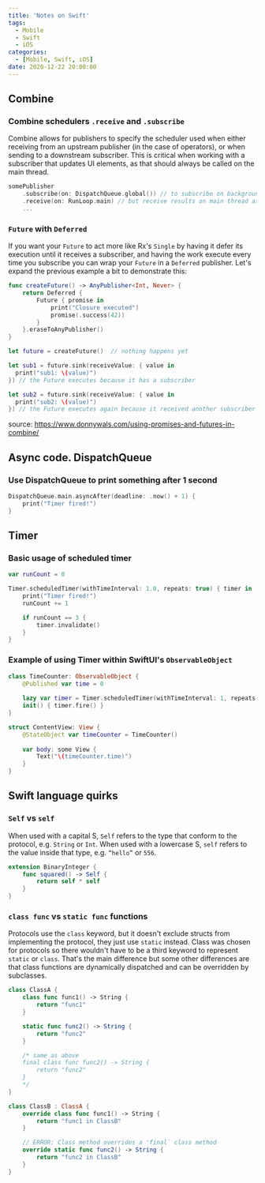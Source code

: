 ```yaml
---
title: 'Notes on Swift'
tags:
  - Mobile
  - Swift
  - iOS
categories:
  - [Mobile, Swift, iOS]
date: 2020-12-22 20:00:00
---
```

## Combine
### Combine schedulers `.receive` and `.subscribe`
Combine allows for publishers to specify the scheduler used when either receiving from an upstream publisher (in the case of operators), or when sending to a downstream subscriber. This is critical when working with a subscriber that updates UI elements, as that should always be called on the main thread.
```swift
somePublisher
    .subscribe(on: DispatchQueue.global()) // to subscribe on background thread
    .receive(on: RunLoop.main) // but receive results on main thread as we need it for some UI updates
    ...
```

### `Future` with `Deferred`
If you want your `Future` to act more like Rx's `Single` by having it defer its execution until it receives a subscriber, and having the work execute every time you subscribe you can wrap your `Future` in a `Deferred` publisher. Let's expand the previous example a bit to demonstrate this:
```swift
func createFuture() -> AnyPublisher<Int, Never> {
    return Deferred {
        Future { promise in
            print("Closure executed")
            promise(.success(42))
        }
    }.eraseToAnyPublisher()
}

let future = createFuture()  // nothing happens yet

let sub1 = future.sink(receiveValue: { value in 
  print("sub1: \(value)")
}) // the Future executes because it has a subscriber

let sub2 = future.sink(receiveValue: { value in 
  print("sub2: \(value)")
}) // the Future executes again because it received another subscriber
```
source: https://www.donnywals.com/using-promises-and-futures-in-combine/


## Async code. DispatchQueue
### Use DispatchQueue to print something after 1 second
```swift
DispatchQueue.main.asyncAfter(deadline: .now() + 1) {
    print("Timer fired!")
}
```

## Timer
### Basic usage of scheduled timer
```swift
var runCount = 0

Timer.scheduledTimer(withTimeInterval: 1.0, repeats: true) { timer in
    print("Timer fired!")
    runCount += 1

    if runCount == 3 {
        timer.invalidate()
    }
}
```


### Example of using Timer within SwiftUI's `ObservableObject`
```swift
class TimeCounter: ObservableObject {
    @Published var time = 0
    
    lazy var timer = Timer.scheduledTimer(withTimeInterval: 1, repeats: true) { _ in self.time += 1 }
    init() { timer.fire() }
}

struct ContentView: View {
    @StateObject var timeCounter = TimeCounter()
    
    var body: some View {
        Text("\(timeCounter.time)")
    }
}
```

## Swift language quirks
### `Self` vs `self`
When used with a capital S, `Self` refers to the type that conform to the protocol, e.g. `String` or `Int`. When used with a lowercase S, `self` refers to the value inside that type, e.g. `“hello”` or `556`.
```swift
extension BinaryInteger {
    func squared() -> Self {
        return self * self
    }
}
```


### `class func` vs `static func` functions
Protocols use the `class` keyword, but it doesn't exclude structs from implementing the protocol, they just use `static` instead. Class was chosen for protocols so there wouldn't have to be a third keyword to represent `static` or `class`. That's the main difference but some other differences are that class functions are dynamically dispatched and can be overridden by subclasses.

```swift
class ClassA {
    class func func1() -> String {
        return "func1"
    }

    static func func2() -> String {
        return "func2"
    }

    /* same as above
    final class func func2() -> String {
        return "func2"
    }
    */
}

class ClassB : ClassA {
    override class func func1() -> String {
        return "func1 in ClassB"
    }

    // ERROR: Class method overrides a 'final` class method
    override static func func2() -> String {
        return "func2 in ClassB"
    }
}
```
